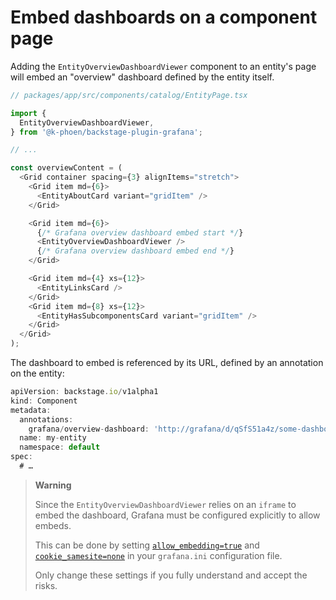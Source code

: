 # Embed dashboards on a component page

Adding the `EntityOverviewDashboardViewer` component to an entity's page will embed an "overview" dashboard defined by the entity itself.

```ts
// packages/app/src/components/catalog/EntityPage.tsx

import {
  EntityOverviewDashboardViewer,
} from '@k-phoen/backstage-plugin-grafana';

// ...

const overviewContent = (
  <Grid container spacing={3} alignItems="stretch">
    <Grid item md={6}>
      <EntityAboutCard variant="gridItem" />
    </Grid>

    <Grid item md={6}>
      {/* Grafana overview dashboard embed start */}
      <EntityOverviewDashboardViewer />
      {/* Grafana overview dashboard embed end */}
    </Grid>

    <Grid item md={4} xs={12}>
      <EntityLinksCard />
    </Grid>
    <Grid item md={8} xs={12}>
      <EntityHasSubcomponentsCard variant="gridItem" />
    </Grid>
  </Grid>
);
```

The dashboard to embed is referenced by its URL, defined by an annotation on the entity:

```ts
apiVersion: backstage.io/v1alpha1
kind: Component
metadata:
  annotations:
    grafana/overview-dashboard: 'http://grafana/d/qSfS51a4z/some-dashboard?orgId=1&kiosk'
  name: my-entity
  namespace: default
spec:
  # …
```

> **Warning**
>
> Since the `EntityOverviewDashboardViewer` relies on an `iframe` to embed the dashboard,
> Grafana must be configured explicitly to allow embeds.
>
> This can be done by setting [`allow_embedding=true`](https://grafana.com/docs/grafana/latest/setup-grafana/configure-grafana/#allow_embedding) and [`cookie_samesite=none`](https://grafana.com/docs/grafana/latest/setup-grafana/configure-grafana/#cookie_samesite) in your `grafana.ini` configuration file.
>
> Only change these settings if you fully understand and accept the risks.

